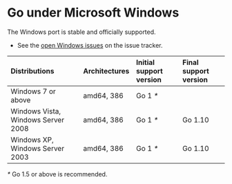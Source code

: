 # Go under Microsoft Windows

The Windows port is stable and officially supported.

  * See the [open Windows issues](https://github.com/golang/go/issues?q=is%3Aopen+is%3Aissue+label%3Aos-windows) on the issue tracker.

| **Distributions**                  | **Architectures** | **Initial support version** | **Final support version** |
|:-----------------------------------|:------------------|:----------------------------|:--------------------------|
| Windows 7 or above                 | amd64, 386        | Go 1 _*_                    |         |
| Windows Vista, Windows Server 2008 | amd64, 386        | Go 1 _*_                    | Go 1.10 |
| Windows XP, Windows Server 2003    | amd64, 386        | Go 1 _*_                    | Go 1.10 |

_*_ Go 1.5 or above is recommended.